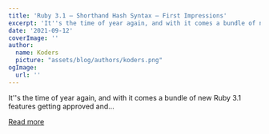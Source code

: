 ```yaml
---
title: 'Ruby 3.1 – Shorthand Hash Syntax – First Impressions'
excerpt: 'It''s the time of year again, and with it comes a bundle of new Ruby 3.1 features getting approved and...'
date: '2021-09-12'
coverImage: ''
author:
  name: Koders
  picture: "assets/blog/authors/koders.png"
ogImage:
  url: ''
---
```


It''s the time of year again, and with it comes a bundle of new Ruby 3.1 features getting approved and...

[Read more](https://dev.to/baweaver/ruby-3-1-shorthand-hash-syntax-first-impressions-19op)
